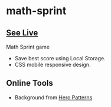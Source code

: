 # math-sprint

## [See Live](https://juanitafadul.github.io/math-sprint/)

 Math Sprint game
   + Save best score using Local Storage.
   + CSS mobile responsive design.

 ## Online Tools 
  + Background from [Hero Patterns](https://www.heropatterns.com)
